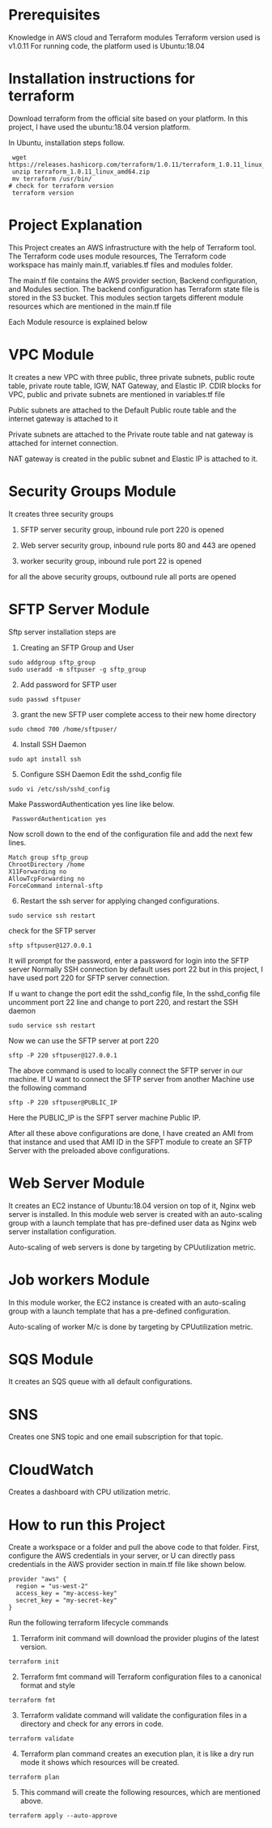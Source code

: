 # Prerequisites
Knowledge in AWS cloud and Terraform modules 
Terraform version used is v1.0.11
For running code, the platform used is Ubuntu:18.04

 # Installation instructions for terraform
Download terraform from the official site based on your platform.
 In this project, I have used the ubuntu:18.04 version platform. 

In Ubuntu, installation steps follow.
```
 wget https://releases.hashicorp.com/terraform/1.0.11/terraform_1.0.11_linux_amd64.zip
 unzip terraform_1.0.11_linux_amd64.zip
 mv terraform /usr/bin/
# check for terraform version   
 terraform version
```

# Project Explanation 
This Project creates an AWS infrastructure with the help of Terraform tool.
The Terraform code uses module resources, The Terraform code workspace has mainly main.tf, variables.tf files and modules folder.

The main.tf file contains the AWS provider section, Backend configuration, and Modules section. The backend configuration has Terraform state file is stored in the S3 bucket.
This modules section targets different module resources which are mentioned in the main.tf file

Each Module resource is explained below 

# VPC Module
It creates a new VPC with three public, three private subnets, public route table, private route table, IGW, NAT Gateway, and Elastic IP.
CDIR blocks for VPC, public and private subnets are mentioned in variables.tf file

Public subnets are attached to the Default Public route table and the internet gateway is attached to it

Private subnets are attached to the Private route table and nat gateway is attached for internet connection.

NAT gateway is created in the public subnet and Elastic IP is attached to it.

# Security Groups  Module
It creates three security groups 
 
1) SFTP server security group, inbound rule port 220 is opened

 2) Web server security group, inbound rule ports 80 and 443 are opened

3) worker security group, inbound rule port 22 is opened

 for all the above security groups, outbound rule all ports are opened


# SFTP Server Module
Sftp server installation steps are

1) Creating an SFTP Group and User
```
sudo addgroup sftp_group
sudo useradd -m sftpuser -g sftp_group
```
2) Add password for SFTP user
```
sudo passwd sftpuser
```
3) grant the new SFTP user complete access to their new home directory
```
sudo chmod 700 /home/sftpuser/
```
4) Install SSH Daemon
```
sudo apt install ssh
```
5) Configure SSH Daemon
Edit the sshd_config file 
```
sudo vi /etc/ssh/sshd_config
```
Make PasswordAuthentication yes line like below.
```
 PasswordAuthentication yes
```
Now scroll down to the end of the configuration file and add the next few lines.
```
Match group sftp_group
ChrootDirectory /home 
X11Forwarding no 
AllowTcpForwarding no 
ForceCommand internal-sftp
```
6) Restart the ssh server for applying changed configurations.
```
sudo service ssh restart
```

check for the SFTP server
```
sftp sftpuser@127.0.0.1
```
It will prompt for the password, enter a password for login into the SFTP server
Normally SSH connection by default uses port 22 but in this project, I have used port 220 for SFTP server connection.

If u want to change the port edit the sshd_config file, In the sshd_config file uncomment port 22 line and change to port 220, and restart the SSH daemon 
```
sudo service ssh restart
```
Now we can use the SFTP server at port 220
```
sftp -P 220 sftpuser@127.0.0.1
```
The above command is used to locally connect the SFTP server in our machine.
If U want to connect the SFTP server from another Machine use the following command
```
sftp -P 220 sftpuser@PUBLIC_IP
```
Here the PUBLIC_IP  is the SFPT server machine Public IP.

After all these above configurations are done, I have created an AMI from that instance and used that AMI  ID in the SFPT module to create an SFTP Server with the preloaded above configurations.

# Web Server Module
It creates an EC2 instance of Ubuntu:18.04 version on top of it, Nginx web server is installed.
In this module web server is created with an auto-scaling group with a launch template that has pre-defined user data as Nginx web server installation configuration.

Auto-scaling of web servers is done by targeting by CPUutilization metric.

# Job workers Module
In this module worker, the EC2 instance is created with an auto-scaling group with a launch template that has a pre-defined configuration.

Auto-scaling of worker M/c  is done by targeting by CPUutilization metric.

# SQS Module
It creates an SQS queue with all default configurations.

# SNS
Creates one SNS topic and one email subscription for that topic.

# CloudWatch 

Creates a dashboard with CPU utilization metric.

# How to run this Project 
Create a workspace or a folder and pull the above code to that folder.
First, configure the AWS credentials in your server, or U can directly pass credentials in the AWS provider section in main.tf file like shown below.
```
provider "aws" {
  region = "us-west-2"
  access_key = "my-access-key"
  secret_key = "my-secret-key"
}
```

Run the following terraform lifecycle commands

1) Terraform init command will download the provider plugins of the latest version.
```
terraform init
```
2) Terraform fmt command will Terraform configuration files to a canonical format and style
```
terraform fmt
```
3) Terraform validate command will validate the configuration files in a directory and check for any errors in code.
```
terraform validate
```
4) Terraform plan command creates an execution plan, it is like a dry run mode it shows which resources will be created.
```
terraform plan
```
5) This command will create the following resources, which are mentioned above.
```
terraform apply --auto-approve
```
 


